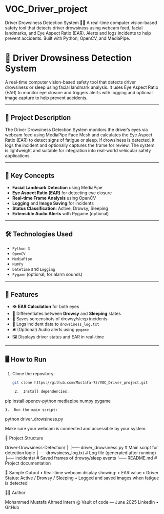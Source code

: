 # VOC_Driver_project
Driver Drowsiness Detection System 🚗💤 A real-time computer vision-based safety tool that detects driver drowsiness using webcam feed, facial landmarks, and Eye Aspect Ratio (EAR). Alerts and logs incidents to help prevent accidents. Built with Python, OpenCV, and MediaPipe.

# 🚗 Driver Drowsiness Detection System

A real-time computer vision-based safety tool that detects driver drowsiness or sleep using facial landmark analysis. It uses Eye Aspect Ratio (EAR) to monitor eye closure and triggers alerts with logging and optional image capture to help prevent accidents.

---

## 📌 Project Description

The Driver Drowsiness Detection System monitors the driver’s eyes via webcam feed using MediaPipe Face Mesh and calculates the Eye Aspect Ratio (EAR) to detect signs of fatigue or sleep. If drowsiness is detected, it logs the incident and optionally captures the frame for review. The system is lightweight and suitable for integration into real-world vehicular safety applications.

---

## 🧠 Key Concepts

- **Facial Landmark Detection** using MediaPipe
- **Eye Aspect Ratio (EAR)** for detecting eye closure
- **Real-time Frame Analysis** using OpenCV
- **Logging** and **Image Saving** for incidents
- **Status Classification**: Active, Drowsy, Sleeping
- **Extensible Audio Alerts** with Pygame (optional)

---

## 🛠️ Technologies Used

- `Python 3`
- `OpenCV`
- `MediaPipe`
- `NumPy`
- `Datetime` and `Logging`
- `Pygame` (optional, for alarm sounds)

---

## 🎯 Features

- 👁️ **EAR Calculation** for both eyes
- 🧠 Differentiates between **Drowsy** and **Sleeping** states
- 📸 Saves screenshots of drowsy/sleep incidents
- 📄 Logs incident data to `drowsiness_log.txt`
- 🛎️ (Optional) Audio alerts using `pygame`
- 🖼️ Displays driver status and EAR in real-time

---

## 🖥️ How to Run

1. Clone the repository:
   ```bash
   git clone https://github.com/Mustafa-75/VOC_Driver_project.git

	2.	Install dependencies:
pip install opencv-python mediapipe numpy pygame

	3.	Run the main script:
python driver_drowsiness.py

Make sure your webcam is connected and accessible by your system.

📂 Project Structure

Driver-Drowsiness-Detection/
│
├── driver_drowsiness.py         # Main script for detection logic
├── drowsiness_log.txt           # Log file (generated after running)
├── incidents/                   # Saved frames of drowsy/sleep events
└── README.md                    # Project documentation


📸 Sample Output
	•	Real-time webcam display showing:
	•	EAR value
	•	Driver Status: Active / Drowsy / Sleeping
	•	Logged and saved images when fatigue is detected

🙋‍♂️ Author

Mohammed Mustafa Ahmed
Intern @ Vault of code — June 2025
LinkedIn • GitHub













